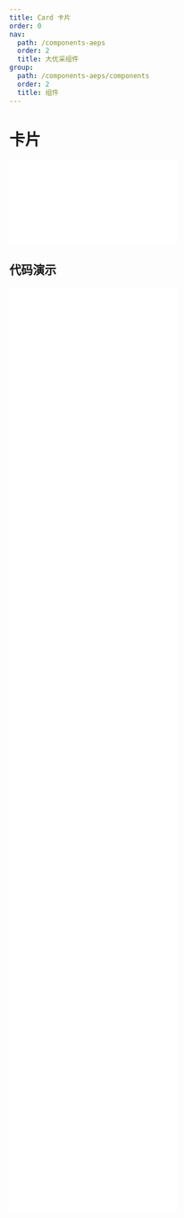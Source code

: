 ```yaml
---
title: Card 卡片
order: 0
nav:
  path: /components-aeps
  order: 2
  title: 大优采组件
group:
  path: /components-aeps/components
  order: 2
  title: 组件
---
```


# 卡片

<div>
<embed src="@docs-common/card/index.md"></embed>
</div>
        
## 代码演示

<Row gutter=8>

  <Col span=24>
    
  <div class="code-box"><embed src="@abiz-rc-aeps/card/demo/basic-card-aeps.md"></embed></div>
          
  <div class="code-box"><embed src="@abiz-rc-aeps/card/demo/border-less-card-aeps.md"></embed></div>
          
  <div class="code-box"><embed src="@abiz-rc-aeps/card/demo/simple-card-aeps.md"></embed></div>
          
  <div class="code-box"><embed src="@abiz-rc-aeps/card/demo/flexible-content-card-aeps.md"></embed></div>
          
  <div class="code-box"><embed src="@abiz-rc-aeps/card/demo/in-column-card-aeps.md"></embed></div>
          
  <div class="code-box"><embed src="@abiz-rc-aeps/card/demo/loading-card-aeps.md"></embed></div>
          
  <div class="code-box"><embed src="@abiz-rc-aeps/card/demo/grid-card-card-aeps.md"></embed></div>
          
  <div class="code-box"><embed src="@abiz-rc-aeps/card/demo/inner-card-aeps.md"></embed></div>
          
  <div class="code-box"><embed src="@abiz-rc-aeps/card/demo/tabs-card-aeps.md"></embed></div>
          
  <div class="code-box"><embed src="@abiz-rc-aeps/card/demo/meta-card-aeps.md"></embed></div>
          
  </Col>
          
</Row>
        
<div><embed src="@docs-common/card/index-api.md"></embed><div>
